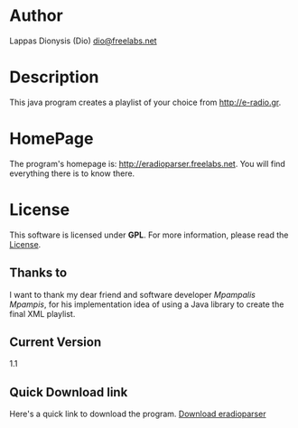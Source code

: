 <h1>Author</h1>

<p>Lappas Dionysis (Dio) <a href="&#109;&#x61;&#105;&#108;&#x74;&#x6F;:&#x64;&#105;&#x6F;&#64;&#102;&#114;&#101;&#101;&#x6C;a&#98;&#x73;&#x2E;&#110;&#101;&#x74;">&#x64;&#105;&#x6F;&#64;&#102;&#114;&#101;&#101;&#x6C;a&#98;&#x73;&#x2E;&#110;&#101;&#x74;</a></p>

<h1>Description</h1>

<p>This java program creates a playlist of your choice from <a href="http://e-radio.gr">http://e-radio.gr</a>.</p>

<h1>HomePage</h1>

<p>The program's homepage is: <a href="http://eradioparser.freelabs.net">http://eradioparser.freelabs.net</a>. You will find everything there is to know there.</p>

<h1>License</h1>

<p>This software is licensed under <strong>GPL</strong>. For more information, please read the <a href="http://www.gnu.org/licenses/gpl.html">License</a>.</p>

<h2>Thanks to</h2>

<p>I want to thank my dear friend and software developer <em>Mpampalis Mpampis</em>, for his implementation idea of using a Java library to create the final XML playlist.</p>

<h2>Current Version</h2>

<p>1.1</p>

<h2>Quick Download link</h2>

<p>Here's a quick link to download the program. <a title="download"; href="http://eradioparser.freelabs.net/downloads/eradioParser-1.1.jar">Download eradioparser</a></p>
